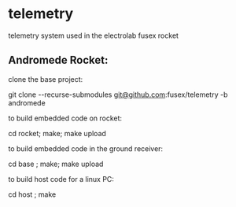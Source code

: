 # telemetry
telemetry system used in the electrolab fusex rocket

## Andromede Rocket:

clone the base project:

git clone --recurse-submodules git@github.com:fusex/telemetry -b andromede

to build embedded code on rocket:

cd rocket; make; make upload

to build embedded code in the ground receiver:

cd base ; make; make upload

to build host code for a linux PC:

cd host ; make
